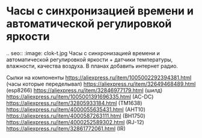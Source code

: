 Часы с синхронизацией времени и автоматической регулировкой яркости
========================

.. seo::
    :image: clok-t.jpg
Часы с синхронизацией времени и автоматической регулировкой яркости + датчики температуры, влажности, качества воздуха. В планах добавить интернет радио.

Сылки на компоненты
https://aliexpress.ru/item/1005002292394381.html (часы которые переделывал)
https://aliexpress.ru/item/32649468489.html (esp8266)
https://aliexpress.ru/item/32846977179.html (шилд)
https://aliexpress.ru/item/1005001391696335.html (AC-DC)
https://aliexpress.ru/item/32805933184.html (TM1638)
https://aliexpress.ru/item/4000055635431.html (AHT10)
https://aliexpress.ru/item/4000587263111.html (BH1750)
https://aliexpress.ru/item/4000252589302.html (RJ-12)
https://aliexpress.ru/item/32861772061.html (IR)

